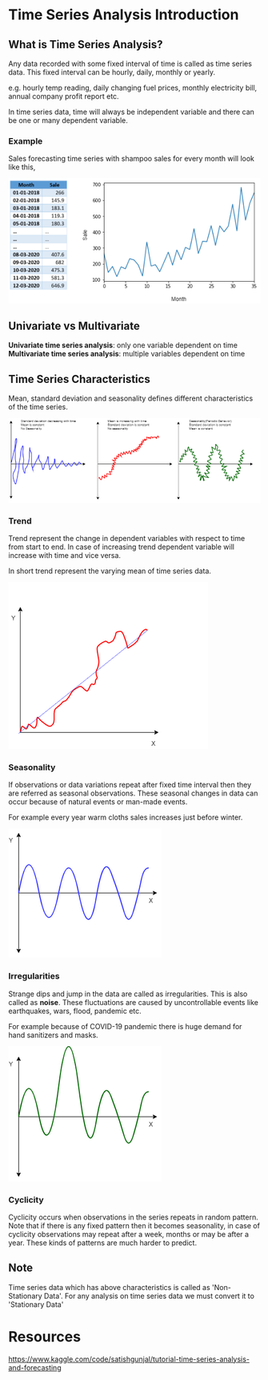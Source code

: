 # Time Series Analysis Introduction

## What is Time Series Analysis?

Any data recorded with some fixed interval of time is called as time series data. This fixed interval can be hourly, daily, monthly or yearly.

e.g. hourly temp reading, daily changing fuel prices, monthly electricity bill, annual company profit report etc.

In time series data, time will always be independent variable and there can be one or many dependent variable.

### Example

Sales forecasting time series with shampoo sales for every month will look like this,

[![](https://raw.githubusercontent.com/satishgunjal/images/master/Shampoo_Sales.png)](https://www.kaggle.com/code/satishgunjal/tutorial-time-series-analysis-and-forecasting)

## Univariate vs Multivariate

**Univariate time series analysis**: only one variable dependent on time
**Multivariate time series analysis**: multiple variables dependent on time

## Time Series Characteristics
Mean, standard deviation and seasonality defines different characteristics of the time series.

![](https://raw.githubusercontent.com/satishgunjal/images/master/Time_Series_Characteristics.png)

### Trend

Trend represent the change in dependent variables with respect to time from start to end. In case of increasing trend dependent variable will increase with time and vice versa.

In short trend represent the varying mean of time series data.

![](https://raw.githubusercontent.com/satishgunjal/images/master/Trend.png)

### Seasonality

If observations or data variations repeat after fixed time interval then they are referred as seasonal observations. These seasonal changes in data can occur because of natural events or man-made events.

For example every year warm cloths sales increases just before winter.

![](https://raw.githubusercontent.com/satishgunjal/images/master/Seasonality.png)

### Irregularities
Strange dips and jump in the data are called as irregularities. This is also called as **noise**. These fluctuations are caused by uncontrollable events like earthquakes, wars, flood, pandemic etc.

For example because of COVID-19 pandemic there is huge demand for hand sanitizers and masks.

![](https://raw.githubusercontent.com/satishgunjal/images/master/Irregularities.png)

### Cyclicity
Cyclicity occurs when observations in the series repeats in random pattern. Note that if there is any fixed pattern then it becomes seasonality, in case of cyclicity observations may repeat after a week, months or may be after a year. These kinds of patterns are much harder to predict.

## Note
Time series data which has above characteristics is called as 'Non-Stationary Data'. For any analysis on time series data we must convert it to 'Stationary Data'

# Resources

https://www.kaggle.com/code/satishgunjal/tutorial-time-series-analysis-and-forecasting
